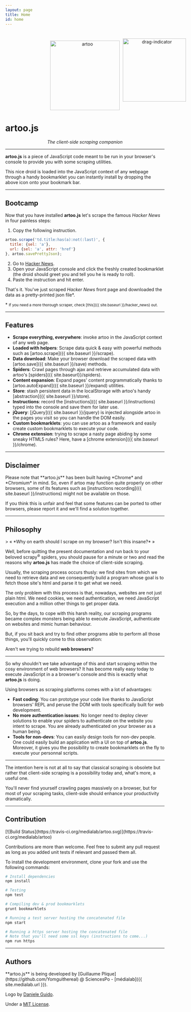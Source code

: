```yaml
---
layout: page
title: Home
id: home
---
```


<br>

<p align="center">
  <a href='{{ site.bookmarklets.artoo }}' id='bookmarklet'>
    <img class="inline-img index-bookmarklet" alt="artoo" width="220" height="220" src="{{ site.baseurl }}/public/img/artoo-icon.svg" />
  </a>
  <img class="inline-img" alt="drag-indicator" src="{{ site.baseurl }}/public/img/drag.png" style="position: absolute; margin-left: 10px; width: 200px; margin-top: -7px;" />
</p>

<h1>artoo.js</h1>
<p align="center"><em>The client-side scraping companion</em></p>

---

**artoo.js** is a piece of JavaScript code meant to be run in your browser's console to provide you with some scraping utilities.

This nice droid is loaded into the JavaScript context of any webpage through a handy bookmarklet you can instantly install by dropping the above icon onto your bookmark bar.

---

<h2>Bootcamp</h2>

Now that you have installed **artoo.js** let's scrape the famous *Hacker News* in four painless steps:

<ol>
  <li>Copy the following instruction.</li>
</ol>

```js
artoo.scrape('td.title:has(a):not(:last)', {
  title: {sel: 'a'},
  url: {sel: 'a', attr: 'href'}
}, artoo.savePrettyJson);
```

<ol start="2">
  <li>Go to <a href="https://news.ycombinator.com/" target="_blank">Hacker News</a>.</li>
  <li>Open your JavaScript console and click the freshly created bookmarklet (the droid should greet you and tell you he is ready to roll).</li>
  <li>Paste the instruction and hit enter.</li>
</ol>

That's it. You've just scraped *Hacker News* front page and downloaded the data as a pretty-printed json file&#42;.

&#42; <small>If you need a more thorough scraper, check [this]({{ site.baseurl }}/hacker_news) out.</small>

---

<h2 id="features">Features</h2>

* **Scrape everything, everywhere**: invoke artoo in the JavaScript context of any web page.
* **Loaded with helpers**: Scrape data quick & easy with powerful methods such as [artoo.scrape]({{ site.baseurl }}/scrape).
* **Data download**: Make your browser download the scraped data with [artoo.save]({{ site.baseurl }}/save) methods.
* **Spiders**: Crawl pages through ajax and retrieve accumulated data with artoo's [spiders]({{ site.baseurl}}/spiders).
* **Content expansion**: Expand pages' content programmatically thanks to [artoo.autoExpand]({{ site.baseurl }}/expand) utilities.
* **Store**: stash persistent data in the localStorage with artoo's handy [abstraction]({{ site.baseurl }}/store).
* **Instructions**: record the [instructions]({{ site.baseurl }}/instructions) typed into the console and save them for later use.
* **jQuery**: [jQuery]({{ site.baseurl }}/jquery) is injected alongside artoo in the pages you visit so you can handle the DOM easily.
* **Custom bookmarklets**: you can use artoo as a framework and easily create custom bookmarklets to execute your code.
* **Chrome extension**: trying to scrape a nasty page abiding by some sneaky HTML5 rules? Here, have a [chrome extension]({{ site.baseurl }}/chrome).

---

<h2 id="disclaimer">Disclaimer</h2>
Please note that **artoo.js** has been built having *Chrome* and *Chromium* in mind. So, even if artoo may function quite properly on other browsers, some of its features such as [instructions recording]({{ site.baseurl }}/instructions) might not be available on those.

If you think this is unfair and feel that some features can be ported to other browsers, please report it and we'll find a solution together.

---

<h2 id="philosophy">Philosophy</h2>
> &laquo; *Why on earth should I scrape on my browser? Isn't this insane?* &raquo;

Well, before quitting the present documentation and run back to your beloved scrapy<sup><small>&copy;</small></sup> spiders, you should pause for a minute or two and read the reasons why **artoo.js** has made the choice of client-side scraping.

Usually, the scraping process occurs thusly: we find sites from which we need to retrieve data and we consequently build a program whose goal is to fetch those site's html and parse it to get what we need.

The only problem with this process is that, nowadays, websites are not just plain html. We need cookies, we need authentication, we need JavaScript execution and a million other things to get proper data.

So, by the days, to cope with this harsh reality, our scraping programs became complex monsters being able to execute JavaScript, authenticate on websites and mimic human behaviour.

But, if you sit back and try to find other programs able to perform all those things, you'll quickly come to this observation:

Aren't we trying to rebuild **web browsers**?

---

So why shouldn't we take advantage of this and start scraping within the cosy environment of web browsers? It has become really easy today to execute JavaScript in a
a browser's console and this is exactly what **artoo.js** is doing.

Using browsers as scraping platforms comes with a lot of advantages:

* **Fast coding**: You can prototype your code live thanks to JavaScript browsers' REPL and peruse the DOM with tools specifically built for web development.
* **No more authentication issues**: No longer need to deploy clever solutions to enable your spiders to authenticate on the website you intent to scrape. You are already authenticated on your browser as a human being.
* **Tools for non-devs**: You can easily design tools for non-dev people. One could easily build an application with a UI on top of **artoo.js**. Moreover, it gives you the possibility to create bookmarklets on the fly to execute your personnal scripts.

---

The intention here is not at all to say that classical scraping is obsolete but rather that client-side scraping is a possibility today and, what's more, a useful one.

You'll never find yourself crawling pages massively on a browser, but for most of your scraping tasks, client-side should enhance your productivity dramatically.

---

<h2 id="contribution">Contribution</h2>
[![Build Status](https://travis-ci.org/medialab/artoo.svg)](https://travis-ci.org/medialab/artoo)

Contributions are more than welcome. Feel free to submit any pull request as long as you added unit tests if relevant and passed them all.

To install the development environment, clone your fork and use the following commands:

```bash
# Install dependencies
npm install

# Testing
npm test

# Compiling dev & prod bookmarklets
grunt bookmarklets

# Running a test server hosting the concatenated file
npm start

# Running a https server hosting the concatenated file
# Note that you'll need some ssl keys (instructions to come...)
npm run https
```

---

<h2 id="authors">Authors</h2>
**artoo.js** is being developed by [Guillaume Plique](https://github.com/Yomguithereal) @ SciencesPo - [médialab]({{ site.medialab.url }}).

Logo by [Daniele Guido](https://github.com/danieleguido).

Under a [MIT License](https://raw.githubusercontent.com/medialab/artoo/master/LICENSE.txt).
